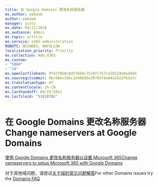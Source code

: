 ```yaml
---
title: 在 Google Domains 更改名称服务器
ms.author: pebaum
author: pebaum
manager: scotv
ms.date: 04/21/2020
ms.audience: Admin
ms.topic: article
ms.service: o365-administration
ROBOTS: NOINDEX, NOFOLLOW
localization_priority: Priority
ms.collection: Adm_O365
ms.custom:
- "5860"
- "14"
ms.openlocfilehash: 9f47f0b8c0dff660c75c8fc757c428524e9ed68d
ms.sourcegitcommit: 8bc60ec34bc1e40685e3976576e04a2623f63a7c
ms.translationtype: HT
ms.contentlocale: zh-CN
ms.lasthandoff: 04/15/2021
ms.locfileid: "51818782"
---
```

# <a name="change-nameservers-at-google-domains"></a><span data-ttu-id="8f702-102">在 Google Domains 更改名称服务器</span><span class="sxs-lookup"><span data-stu-id="8f702-102">Change nameservers at Google Domains</span></span>

[<span data-ttu-id="8f702-103">使用 Google Domains 更改名称服务器以设置 Microsoft 365</span><span class="sxs-lookup"><span data-stu-id="8f702-103">Change nameservers to setup Microsoft 365 with Google Domains</span></span>](https://docs.microsoft.com/microsoft-365/admin/dns/change-nameservers-at-google-domains?view=o365-worldwide)

<span data-ttu-id="8f702-104">对于其他域问题，请尝试[关于域的常见问题解答](https://docs.microsoft.com/microsoft-365/admin/setup/domains-faq?view=o365-worldwide)</span><span class="sxs-lookup"><span data-stu-id="8f702-104">For other Domains issues try the [Domains FAQ](https://docs.microsoft.com/microsoft-365/admin/setup/domains-faq?view=o365-worldwide)</span></span>
